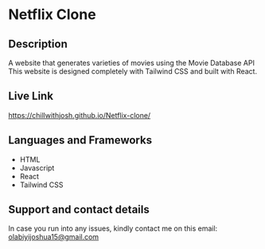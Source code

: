 # Netflix Clone

## Description
A website that generates varieties of movies using the Movie Database API This website is designed completely with Tailwind CSS and built with React.

## Live Link
https://chillwithjosh.github.io/Netflix-clone/

## Languages and Frameworks
* HTML
* Javascript
* React
* Tailwind CSS

## Support and contact details
In case you run into any issues, kindly contact me on this email: olabiyijoshua15@gmail.com
